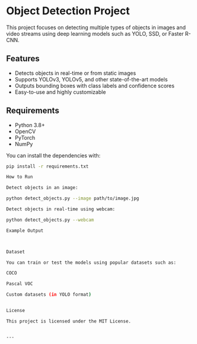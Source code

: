 # Object Detection Project

This project focuses on detecting multiple types of objects in images and video streams using deep learning models such as YOLO, SSD, or Faster R-CNN.

## Features

- Detects objects in real-time or from static images
- Supports YOLOv3, YOLOv5, and other state-of-the-art models
- Outputs bounding boxes with class labels and confidence scores
- Easy-to-use and highly customizable

## Requirements

- Python 3.8+
- OpenCV
- PyTorch
- NumPy

You can install the dependencies with:

```bash
pip install -r requirements.txt

How to Run

Detect objects in an image:

python detect_objects.py --image path/to/image.jpg

Detect objects in real-time using webcam:

python detect_objects.py --webcam

Example Output



Dataset

You can train or test the models using popular datasets such as:

COCO

Pascal VOC

Custom datasets (in YOLO format)


License

This project is licensed under the MIT License.


---
